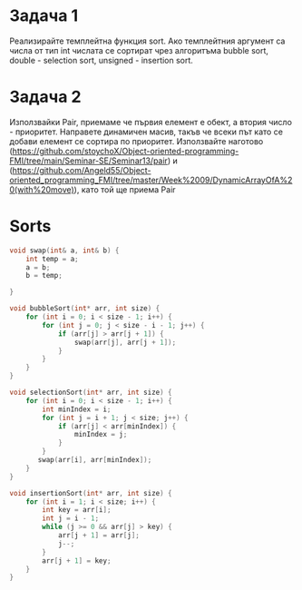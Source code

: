 # Задача 1

Реализирайте темплейтна функция sort. Ако темплейтния аргумент са числа от тип int числата се сортират чрез алгоритъма bubble sort, double - selection sort, unsigned - insertion sort.

# Задача 2

Използвайки Pair, приемаме че първия елемент е обект, а втория число - приоритет. Направете динамичен масив, такъв че всеки път като се добави елемент се сортира по приоритет. Използвайте наготово (https://github.com/stoychoX/Object-oriented-programming-FMI/tree/main/Seminar-SE/Seminar13/pair) и (https://github.com/Angeld55/Object-oriented_programming_FMI/tree/master/Week%2009/DynamicArrayOfA%20(with%20move)), като той ще приема Pair


# Sorts

```cpp
void swap(int& a, int& b) {
    int temp = a;
    a = b;
    b = temp;

}

void bubbleSort(int* arr, int size) {
    for (int i = 0; i < size - 1; i++) {
        for (int j = 0; j < size - i - 1; j++) {
            if (arr[j] > arr[j + 1]) {
                swap(arr[j], arr[j + 1]);
            }
        }
    }
}

void selectionSort(int* arr, int size) {
    for (int i = 0; i < size - 1; i++) {
        int minIndex = i;
        for (int j = i + 1; j < size; j++) {
            if (arr[j] < arr[minIndex]) {
                minIndex = j;
            }
        }
       swap(arr[i], arr[minIndex]);
    }
}

void insertionSort(int* arr, int size) {
    for (int i = 1; i < size; i++) {
        int key = arr[i];
        int j = i - 1;
        while (j >= 0 && arr[j] > key) {
            arr[j + 1] = arr[j];
            j--;
        }
        arr[j + 1] = key;
    }
}
```
